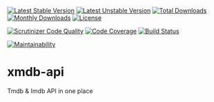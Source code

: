 [![Latest Stable Version](https://img.shields.io/github/release/mrcnpdlk/xmdb-api.svg)](https://packagist.org/packages/mrcnpdlk/xmdb-api)
[![Latest Unstable Version](https://poser.pugx.org/mrcnpdlk/xmdb-api/v/unstable.png)](https://packagist.org/packages/mrcnpdlk/xmdb-api)
[![Total Downloads](https://img.shields.io/packagist/dt/mrcnpdlk/xmdb-api.svg)](https://packagist.org/packages/mrcnpdlk/xmdb-api)
[![Monthly Downloads](https://img.shields.io/packagist/dm/mrcnpdlk/xmdb-api.svg)](https://packagist.org/packages/mrcnpdlk/xmdb-api)
[![License](https://img.shields.io/packagist/l/mrcnpdlk/xmdb-api.svg)](https://packagist.org/packages/mrcnpdlk/xmdb-api)    

[![Scrutinizer Code Quality](https://scrutinizer-ci.com/g/mrcnpdlk/xmdb-api/badges/quality-score.png?b=master)](https://scrutinizer-ci.com/g/mrcnpdlk/xmdb-api/?branch=master)
[![Code Coverage](https://scrutinizer-ci.com/g/mrcnpdlk/xmdb-api/badges/coverage.png?b=master)](https://scrutinizer-ci.com/g/mrcnpdlk/xmdb-api/?branch=master)
[![Build Status](https://scrutinizer-ci.com/g/mrcnpdlk/xmdb-api/badges/build.png?b=master)](https://scrutinizer-ci.com/g/mrcnpdlk/xmdb-api/build-status/master)

[![Maintainability](https://api.codeclimate.com/v1/badges/9d138f2b0c36e813cc5b/maintainability)](https://codeclimate.com/github/mrcnpdlk/xmdb-api/maintainability)


# xmdb-api
Tmdb &amp; Imdb API in one place
